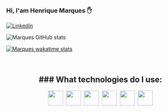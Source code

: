 ### Hi, I'am Henrique Marques ✋
[![Linkedin](https://img.shields.io/badge/LinkedIn-0077B5?style=for-the-badge&logo=linkedin&logoColor=white)](https://www.linkedin.com/in/henrique-marques-1a1140199/)

![Marques GitHub stats](https://github-readme-stats.vercel.app/api?username=Henrique123-Marques&show_icons=true&theme=dracula)

[![Marques wakatime stats](https://github-readme-stats.vercel.app/api/wakatime?username=henrique123-marques)](https://github.com/henrique123-marques/github-readme-stats)

<div align="center" style = "display_block"><br/>
   <h2>### What technologies do I use:</h2>
   <img src="https://cdn.jsdelivr.net/gh/devicons/devicon/icons/html5/html5-original.svg" width="40" height="40" style="max-width: 100%; margin:0 2px; align: center"/>
   <img src="https://cdn.jsdelivr.net/gh/devicons/devicon/icons/css3/css3-original.svg" width="40" height="40" style="max-width: 100%; margin:0 2px;"/>
   <img src="https://cdn.jsdelivr.net/gh/devicons/devicon/icons/javascript/javascript-original.svg" width="40" height="40" style="max-width: 100%; margin:0 2px;"/>
   <img src="https://cdn.jsdelivr.net/gh/devicons/devicon/icons/python/python-original.svg" width="40" height="40" style="max-width: 100%; margin:0 2px;"/>
   <img src="https://cdn.jsdelivr.net/gh/devicons/devicon/icons/django/django-plain.svg" width="40" height="40" style="max-width: 100%; margin:0 2px;"/>       
   <img src="https://cdn.jsdelivr.net/gh/devicons/devicon/icons/wordpress/wordpress-plain.svg" width="40" height="40" style="max-width: 100%; margin:0 2px;"/>       
</div>

